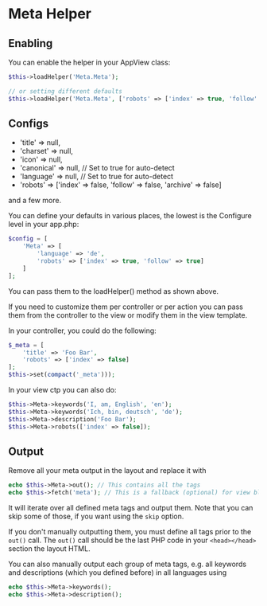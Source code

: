 # Meta Helper

## Enabling
You can enable the helper in your AppView class:
```php
$this->loadHelper('Meta.Meta');

// or setting different defaults
$this->loadHelper('Meta.Meta', ['robots' => ['index' => true, 'follow' => true]]);
```

## Configs

- 'title' => null,
- 'charset' => null,
- 'icon' => null,
- 'canonical' => null, // Set to true for auto-detect
- 'language' => null, // Set to true for auto-detect
- 'robots' => ['index' => false, 'follow' => false, 'archive' => false]

and a few more.

You can define your defaults in various places, the lowest is the Configure level in your app.php:
```php
$config = [
	'Meta' => [
		'language' => 'de',
		'robots' => ['index' => true, 'follow' => true]
	]
];
```

You can pass them to the loadHelper() method as shown above.

If you need to customize them per controller or per action you can pass them from the controller to the view or modify them in the view template.

In your controller, you could do the following:
```php
$_meta = [
	'title' => 'Foo Bar',
	'robots' => ['index' => false]
];
$this->set(compact('_meta')));
```

In your view ctp you can also do:
```php
$this->Meta->keywords('I, am, English', 'en');
$this->Meta->keywords('Ich, bin, deutsch', 'de');
$this->Meta->description('Foo Bar');
$this->Meta->robots(['index' => false]);
```

## Output
Remove all your meta output in the layout and replace it with
```php
echo $this->Meta->out(); // This contains all the tags
echo $this->fetch('meta'); // This is a fallback (optional) for view blocks
```
It will iterate over all defined meta tags and output them.
Note that you can skip some of those, if you want using the `skip` option.

If you don't manually outputting them, you must define all tags prior to the `out()` call.
The  `out()` call should be the last PHP code in your `<head></head>` section the layout HTML.

You can also manually output each group of meta tags, e.g. all keywords and descriptions (which you defined before) in all languages using
```php
echo $this->Meta->keywords();
echo $this->Meta->description();
```
